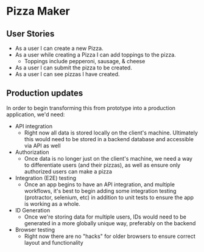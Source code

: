 # Pizza Maker

## User Stories

- As a user I can create a new Pizza.
- As a user while creating a Pizza I can add toppings to the pizza.
    + Toppings include pepperoni, sausage, & cheese
- As a user I can submit the pizza to be created.
- As a user I can see pizzas I have created.

## Production updates

In order to begin transforming this from prototype into a production application, we'd need:

- API integration
    + Right now all data is stored locally on the client's machine. Ultimately this would need to be stored in a backend database and accessible via API as well
- Authorization
    + Once data is no longer just on the client's machine, we need a way to differentiate users (and their pizzas), as well as ensure only authorized users can make a pizza
- Integration (E2E) testing
    + Once an app begins to have an API integration, and multiple workflows, it's best to begin adding some integration testing (protractor, selenium, etc) in addition to unit tests to ensure the app is working as a whole.
- ID Generation
    + Once we're storing data for multiple users, IDs would need to be generated in a more globally unique way, preferably on the backend
- Browser testing
    + Right now there are no "hacks" for older browsers to ensure correct layout and functionality